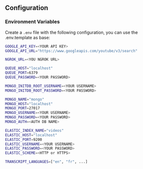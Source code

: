 ## Configuration

### Environment Variables

Create a `.env` file with the following configuration, you can use the .env.template as base:

```bash
GOOGLE_API_KEY=<YOUR API KEY>
GOOGLE_API_URL="https://www.googleapis.com/youtube/v3/search"

NGROK_URL=<YOU NGROK URL>

QUEUE_HOST="localhost"
QUEUE_PORT=6379
QUEUE_PASSWORD=<YOUR PASSWORD>

MONGO_INITDB_ROOT_USERNAME=<YOUR USERNAME>
MONGO_INITDB_ROOT_PASSWORD=<YOUR PASSWORD>

MONGO_NAME="mongo"
MONGO_HOST="localhost"
MONGO_PORT=27017
MONGO_USERNAME=<YOUR USERNAME>
MONGO_PASSWORD=<YOUR PASSWORD>
MONGO_AUTH=<AUTH DB NAME>

ELASTIC_INDEX_NAME="videos"
ELASTIC_HOST="localhost"
ELASTIC_PORT=9200
ELASTIC_USERNAME=<YOUR USERNAME>
ELASTIC_PASSWORD=<YOUR PASSWORD>
ELASTIC_SCHEME=<HTTP or HTTPS>

TRANSCRIPT_LANGUAGES=["en", "fr", ...]
```